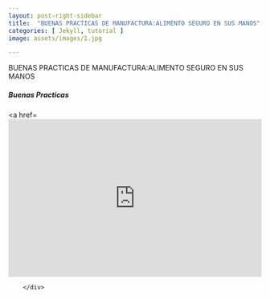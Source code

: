 ```yaml
---
layout: post-right-sidebar
title:  "BUENAS PRACTICAS DE MANUFACTURA:ALIMENTO SEGURO EN SUS MANOS"
categories: [ Jekyll, tutorial ]
image: assets/images/1.jpg

---
```

BUENAS PRACTICAS DE MANUFACTURA:ALIMENTO SEGURO EN SUS MANOS
        <div>
             <h5><span>Buenas Practicas</span></h5>
           <a href=</a>
        <iframe style="width:100%;" height="315" src="https://www.youtube.com/embed/d_m4T2h9XiY?rel=0&showinfo=0" frameborder="0" allowfullscreen></iframe>
        
        </div>
